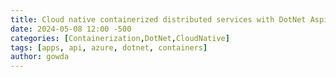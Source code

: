 ```yaml
---
title: Cloud native containerized distributed services with DotNet Aspire
date: 2024-05-08 12:00 -500
categories: [Containerization,DotNet,CloudNative]
tags: [apps, api, azure, dotnet, containers]
author: gowda
---
```


